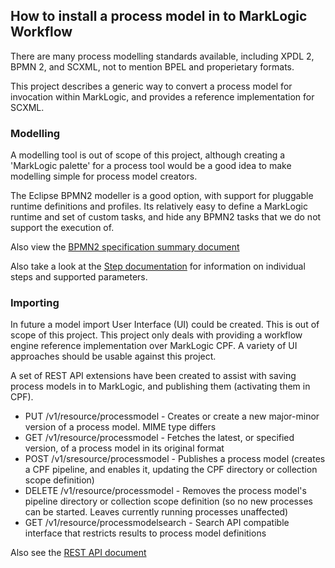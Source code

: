 
## How to install a process model in to MarkLogic Workflow

There are many process modelling standards available, including XPDL 2, BPMN 2, and SCXML, not to mention BPEL and
properietary formats.

This project describes a generic way to convert a process model for invocation within MarkLogic, and provides a
reference implementation for SCXML.

### Modelling

A modelling tool is out of scope of this project, although creating a 'MarkLogic palette' for a process tool
would be a good idea to make modelling simple for process model creators.

The Eclipse BPMN2 modeller is a good option, with support for pluggable runtime definitions and profiles. Its relatively
easy to define a MarkLogic runtime and set of custom tasks, and hide any BPMN2 tasks that we do not support the
execution of.

Also view the [BPMN2 specification summary document](bpmn2-spec.md)

Also take a look at the [Step documentation](STEPS.md) for information on individual steps and supported parameters.

### Importing

In future a model import User Interface (UI) could be created. This is out of scope of this project. This project
only deals with providing a workflow engine reference implementation over MarkLogic CPF. A variety of UI approaches
should be usable against this project.

A set of REST API extensions have been created to assist with saving process models in to MarkLogic, and publishing
them (activating them in CPF).

- PUT /v1/resource/processmodel - Creates or create a new major-minor version of a process model. MIME type differs
- GET /v1/resource/processmodel - Fetches the latest, or specified version, of a process model in its original format
- POST /v1/sresource/processmodel - Publishes a process model (creates a CPF pipeline, and enables it, updating the CPF directory or collection scope definition)
- DELETE /v1/resource/processmodel - Removes the process model's pipeline directory or collection scope definition (so no new processes can be started. Leaves currently running processes unaffected)
- GET /v1/resource/processmodelsearch - Search API compatible interface that restricts results to process model definitions

Also see the [REST API document](RESTAPI.md)
